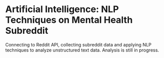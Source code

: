 # Artificial Intelligence: NLP Techniques on Mental Health Subreddit

Connecting to Reddit API, collecting subreddit data and applying NLP techniques to analyze unstructured text data. Analysis is still in progress.

